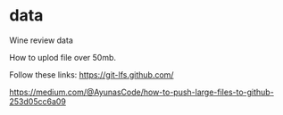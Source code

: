 # data
Wine review data

How to uplod file over 50mb.

Follow these links:
https://git-lfs.github.com/

https://medium.com/@AyunasCode/how-to-push-large-files-to-github-253d05cc6a09

